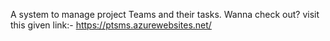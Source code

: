 A system to manage project Teams and their tasks. Wanna check out? visit this given link:- https://ptsms.azurewebsites.net/
